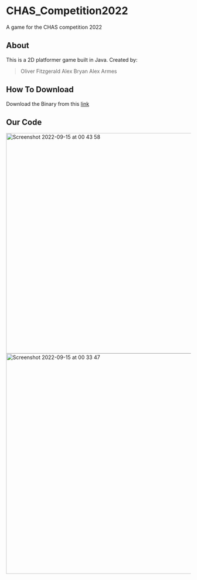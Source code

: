 # CHAS_Competition2022
A game for the CHAS competition 2022

## About
This is a 2D platformer game built in Java.
Created by:
>Oliver Fitzgerald
>Alex Bryan
>Alex Armes

## How To Download

Download the Binary from this <a id="raw-url" href="">link</a>

## Our Code
<img width="600" alt="Screenshot 2022-09-15 at 00 43 58" src="https://user-images.githubusercontent.com/107361744/190282387-7952035d-29a4-462d-80c9-61b1d92da468.png">
<img width="600" alt="Screenshot 2022-09-15 at 00 33 47" src="https://user-images.githubusercontent.com/107361744/190282393-d399120b-2712-4fa9-b59d-cb047659edd7.png">
